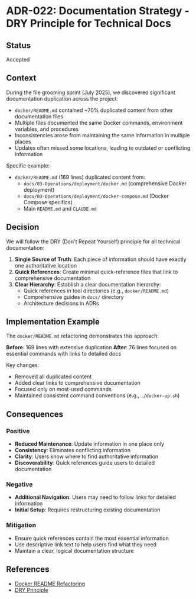 # ADR-022: Documentation Strategy - DRY Principle for Technical Docs

## Status

Accepted

## Context

During the file grooming sprint (July 2025), we discovered significant documentation duplication across the project:

- `docker/README.md` contained ~70% duplicated content from other documentation files
- Multiple files documented the same Docker commands, environment variables, and procedures
- Inconsistencies arose from maintaining the same information in multiple places
- Updates often missed some locations, leading to outdated or conflicting information

Specific example:

- `docker/README.md` (169 lines) duplicated content from:
  - `docs/03-Operations/deployment/docker.md` (comprehensive Docker deployment)
  - `docs/03-Operations/deployment/docker-compose.md` (Docker Compose specifics)
  - Main `README.md` and `CLAUDE.md`

## Decision

We will follow the DRY (Don't Repeat Yourself) principle for all technical documentation:

1. **Single Source of Truth**: Each piece of information should have exactly one authoritative location
2. **Quick References**: Create minimal quick-reference files that link to comprehensive documentation
3. **Clear Hierarchy**: Establish a clear documentation hierarchy:
   - Quick references in tool directories (e.g., `docker/README.md`)
   - Comprehensive guides in `docs/` directory
   - Architecture decisions in ADRs

## Implementation Example

The `docker/README.md` refactoring demonstrates this approach:

**Before**: 169 lines with extensive duplication
**After**: 76 lines focused on essential commands with links to detailed docs

Key changes:

- Removed all duplicated content
- Added clear links to comprehensive documentation
- Focused only on most-used commands
- Maintained consistent command conventions (e.g., `./docker-up.sh`)

## Consequences

### Positive

- **Reduced Maintenance**: Update information in one place only
- **Consistency**: Eliminates conflicting information
- **Clarity**: Users know where to find authoritative information
- **Discoverability**: Quick references guide users to detailed documentation

### Negative

- **Additional Navigation**: Users may need to follow links for detailed information
- **Initial Setup**: Requires restructuring existing documentation

### Mitigation

- Ensure quick references contain the most essential information
- Use descriptive link text to help users find what they need
- Maintain a clear, logical documentation structure

## References

- [Docker README Refactoring](https://github.com/claude-nexus-proxy/pull/XXX)
- [DRY Principle](https://en.wikipedia.org/wiki/Don%27t_repeat_yourself)

